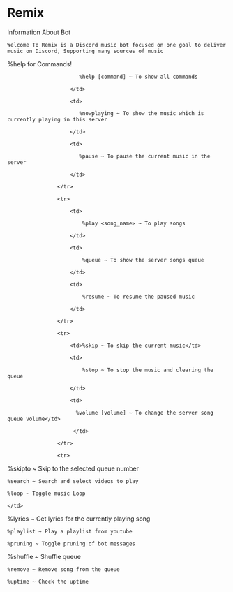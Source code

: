 # Remix
Information About Bot


     

  <p>

    Welcome To Remix is a Discord music bot focused on one goal to deliver music on Discord, Supporting many sources of music

 %help for Commands!

 

<p>

                           %help [command] ~ To show all commands 

                        </td>

                        <td>

                           %nowplaying ~ To show the music which is currently playing in this server

                        </td>

                        <td>

                           %pause ~ To pause the current music in the server

                        </td>

                    </tr>

                    <tr>

                        <td>

                            %play <song_name> ~ To play songs

                        </td>

                        <td>

                            %queue ~ To show the server songs queue

                        </td>

                        <td>

                            %resume ~ To resume the paused music

                        </td>

                    </tr>

                    <tr>

                        <td>%skip ~ To skip the current music</td>

                        <td>

                            %stop ~ To stop the music and clearing the queue

                        </td>

                        <td>

                          %volume [volume] ~ To change the server song queue volume</td>

                         </td>

                    </tr>

                    <tr>

  <td>%skipto ~ Skip to the selected queue number</td>

  <td>

    %search ~ Search and select videos to play

  </td>

  <td>

    %loop ~ Toggle music Loop

    </td>

  </tr>

  <tr>

  <td>%lyrics ~ Get lyrics for the currently playing song</td>

  <td>

    %playlist ~ Play a playlist from youtube

  </td>

  <td>

    %pruning ~ Toggle pruning of bot messages

  </td>

  </tr>

  <tr>

  <td>%shuffle ~ Shuffle queue</td>

  <td>

    %remove ~ Remove song from the queue

  </td>

  <td>

    %uptime ~ Check the uptime

  </td>

  </tr>

  <tr>

    
